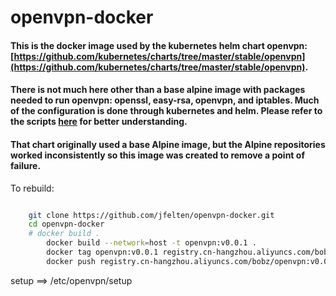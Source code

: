 # openvpn-docker

#### This is the docker image used by the kubernetes helm chart openvpn: [https://github.com/kubernetes/charts/tree/master/stable/openvpn](https://github.com/kubernetes/charts/tree/master/stable/openvpn).

#### There is not much here other than a base alpine image with packages needed to run openvpn: openssl, easy-rsa, openvpn, and iptables.  Much of the configuration is done through kubernetes and helm. Please refer to the scripts [here](https://github.com/kubernetes/charts/blob/master/stable/openvpn/templates/config-openvpn.yaml) for better understanding.

#### That chart originally used a base Alpine image, but the Alpine repositories worked inconsistently so this image was created to remove a point of failure.


To rebuild:

```bash

	git clone https://github.com/jfelten/openvpn-docker.git
	cd openvpn-docker
	# docker build .
        docker build --network=host -t openvpn:v0.0.1 .
        docker tag openvpn:v0.0.1 registry.cn-hangzhou.aliyuncs.com/bobz/openvpn:v1.0.1
        docker push registry.cn-hangzhou.aliyuncs.com/bobz/openvpn:v0.0.1
```

setup ==> /etc/openvpn/setup


